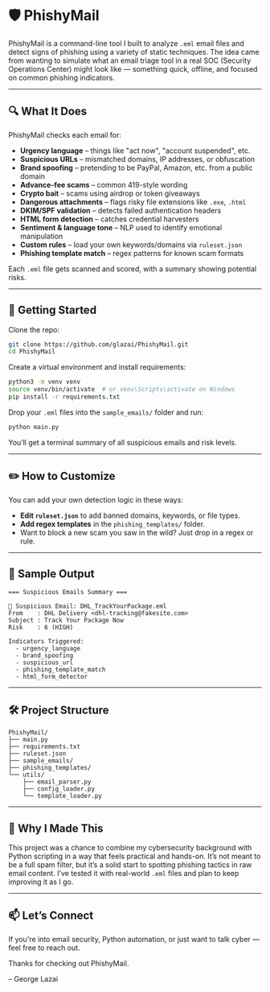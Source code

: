 # 🛡️ PhishyMail

PhishyMail is a command-line tool I built to analyze `.eml` email files and detect signs of phishing using a variety of static techniques. The idea came from wanting to simulate what an email triage tool in a real SOC (Security Operations Center) might look like — something quick, offline, and focused on common phishing indicators.

---

## 🔍 What It Does

PhishyMail checks each email for:

- **Urgency language** – things like "act now", "account suspended", etc.
- **Suspicious URLs** – mismatched domains, IP addresses, or obfuscation
- **Brand spoofing** – pretending to be PayPal, Amazon, etc. from a public domain
- **Advance-fee scams** – common 419-style wording
- **Crypto bait** – scams using airdrop or token giveaways
- **Dangerous attachments** – flags risky file extensions like `.exe`, `.html`
- **DKIM/SPF validation** – detects failed authentication headers
- **HTML form detection** – catches credential harvesters
- **Sentiment & language tone** – NLP used to identify emotional manipulation
- **Custom rules** – load your own keywords/domains via `ruleset.json`
- **Phishing template match** – regex patterns for known scam formats

Each `.eml` file gets scanned and scored, with a summary showing potential risks.

---

## 🚀 Getting Started

Clone the repo:

```bash
git clone https://github.com/glazai/PhishyMail.git
cd PhishyMail
```

Create a virtual environment and install requirements:

```bash
python3 -m venv venv
source venv/bin/activate  # or venv\Scripts\activate on Windows
pip install -r requirements.txt
```

Drop your `.eml` files into the `sample_emails/` folder and run:

```bash
python main.py
```

You’ll get a terminal summary of all suspicious emails and risk levels.

---

## ✏️ How to Customize

You can add your own detection logic in these ways:

- **Edit `ruleset.json`** to add banned domains, keywords, or file types.
- **Add regex templates** in the `phishing_templates/` folder.
- Want to block a new scam you saw in the wild? Just drop in a regex or rule.

---

## 🧪 Sample Output

```
=== Suspicious Emails Summary ===

🚨 Suspicious Email: DHL_TrackYourPackage.eml
From    : DHL Delivery <dhl-tracking@fakesite.com>
Subject : Track Your Package Now
Risk    : 6 (HIGH)

Indicators Triggered:
  - urgency_language
  - brand_spoofing
  - suspicious_url
  - phishing_template_match
  - html_form_detector
```

---

## 🛠 Project Structure

```
PhishyMail/
├── main.py
├── requirements.txt
├── ruleset.json
├── sample_emails/
├── phishing_templates/
└── utils/
    ├── email_parser.py
    ├── config_loader.py
    └── template_loader.py
```

---

## 💬 Why I Made This

This project was a chance to combine my cybersecurity background with Python scripting in a way that feels practical and hands-on. It’s not meant to be a full spam filter, but it’s a solid start to spotting phishing tactics in raw email content. I’ve tested it with real-world `.eml` files and plan to keep improving it as I go.

---

## 📫 Let’s Connect

If you're into email security, Python automation, or just want to talk cyber — feel free to reach out.

Thanks for checking out PhishyMail.

– George Lazai

